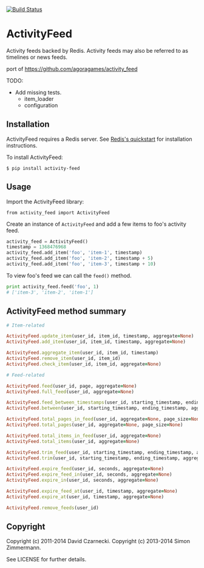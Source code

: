[![Build Status](https://travis-ci.org/simonz05/activity-feed.png?branch=master)](https://travis-ci.org/simonz05/activity-feed)
# ActivityFeed

Activity feeds backed by Redis. Activity feeds may also be
referred to as timelines or news feeds.

port of https://github.com/agoragames/activity_feed

TODO:

- Add missing tests.
    + item_loader
    + configuration

## Installation

ActivityFeed requires a Redis server. See
[Redis's quickstart](http://redis.io/topics/quickstart) for
installation instructions.

To install ActivityFeed:

`$ pip install activity-feed`

## Usage

Import the ActivityFeed library:

`from activity_feed import ActivityFeed`

Create an instance of `ActivityFeed` and add a few items to
foo's activity feed.

```python
activity_feed = ActivityFeed()
timestamp = 1368476968
activity_feed.add_item('foo', 'item-1', timestamp)
activity_feed.add_item('foo', 'item-2', timestamp + 5)
activity_feed.add_item('foo', 'item-3', timestamp + 10)
```

To view foo's feed we can call the `feed()` method.

```python
print activity_feed.feed('foo', 1)
# ['item-3', 'item-2', 'item-1']
```

## ActivityFeed method summary

```ruby
# Item-related

ActivityFeed.update_item(user_id, item_id, timestamp, aggregate=None)
ActivityFeed.add_item(user_id, item_id, timestamp, aggregate=None)

ActivityFeed.aggregate_item(user_id, item_id, timestamp)
ActivityFeed.remove_item(user_id, item_id)
ActivityFeed.check_item(user_id, item_id, aggregate=None)

# Feed-related

ActivityFeed.feed(user_id, page, aggregate=None)
ActivityFeed.full_feed(user_id, aggregate=None)

ActivityFeed.feed_between_timestamps(user_id, starting_timestamp, ending_timestamp, aggregate=None)
ActivityFeed.between(user_id, starting_timestamp, ending_timestamp, aggregate=None)

ActivityFeed.total_pages_in_feed(user_id, aggregate=None, page_size=None)
ActivityFeed.total_pages(user_id, aggregate=None, page_size=None)

ActivityFeed.total_items_in_feed(user_id, aggregate=None)
ActivityFeed.total_items(user_id, aggregate=None)

ActivityFeed.trim_feed(user_id, starting_timestamp, ending_timestamp, aggregate=None)
ActivityFeed.trim(user_id, starting_timestamp, ending_timestamp, aggregate=None)

ActivityFeed.expire_feed(user_id, seconds, aggregate=None)
ActivityFeed.expire_feed_in(user_id, seconds, aggregate=None)
ActivityFeed.expire_in(user_id, seconds, aggregate=None)

ActivityFeed.expire_feed_at(user_id, timestamp, aggregate=None)
ActivityFeed.expire_at(user_id, timestamp, aggregate=None)

ActivityFeed.remove_feeds(user_id)
```

## Copyright

Copyright (c) 2011-2014 David Czarnecki. Copyright (c) 2013-2014 Simon Zimmermann.

See LICENSE for further details.